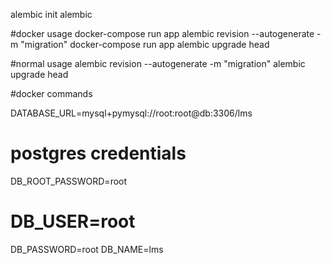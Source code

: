 alembic init alembic

#docker usage
docker-compose run app alembic revision --autogenerate -m "migration" 
docker-compose run app alembic upgrade head

#normal usage
alembic revision --autogenerate -m "migration" 
alembic upgrade head


#docker commands

DATABASE_URL=mysql+pymysql://root:root@db:3306/lms
# postgres credentials
DB_ROOT_PASSWORD=root
# DB_USER=root
DB_PASSWORD=root
DB_NAME=lms

